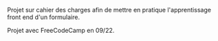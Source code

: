 Projet sur cahier des charges afin de mettre en pratique l'apprentissage front end d'un formulaire.  
  
Projet avec FreeCodeCamp en 09/22.

